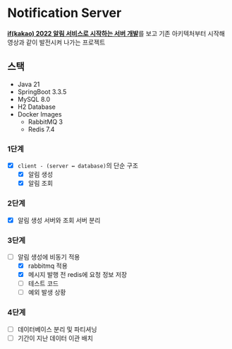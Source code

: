 # Notification Server

[**if(kakao) 2022 알림 서비스로 시작하는 서버 개발**](https://www.youtube.com/watch?v=CmTO68I2HSc)를 보고 기존 아키텍처부터 시작해 영상과 같이 발전시켜 나가는 프로젝트

## 스택

- Java 21
- SpringBoot 3.3.5
- MySQL 8.0
- H2 Database
- Docker Images
  - RabbitMQ 3
  - Redis 7.4

### 1단계

- [x] `client - (server ↔ database)`의 단순 구조
  - [x] 알림 생성
  - [x] 알림 조회

### 2단계

- [x] 알림 생성 서버와 조회 서버 분리

### 3단계

- [ ] 알림 생성에 비동기 적용
  - [x] rabbitmq 적용
  - [x] 메시지 발행 전 redis에 요청 정보 저장
  - [ ] 테스트 코드
  - [ ] 예외 발생 상황

### 4단계

- [ ] 데이터베이스 분리 및 파티셔닝
- [ ] 기간이 지난 데이터 이관 배치
